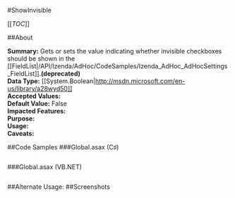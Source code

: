 #ShowInvisible

[[_TOC_]]

##About

**Summary:** Gets or sets the value indicating whether invisible checkboxes should be shown in the [[FieldList|/API/Izenda/AdHoc/CodeSamples/Izenda_AdHoc_AdHocSettings_FieldList]].**(deprecated)**  
**Data Type:** [[System.Boolean|http://msdn.microsoft.com/en-us/library/a28wyd50]]  
**Accepted Values:**   
**Default Value:** False  
**Impacted Features:**   
**Purpose:**   
**Usage:**   
**Caveats:**   

##Code Samples
###Global.asax (C♯)

```csharp
```

###Global.asax (VB.NET)

```visualbasic
```
##Alternate Usage: 
##Screenshots
